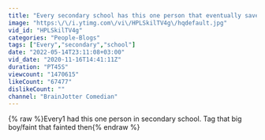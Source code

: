 ```yaml
---
title: "Every secondary school has this one person that eventually saves others     share and Tag your secon"
image: "https:\/\/i.ytimg.com\/vi\/HPLSkilTV4g\/hqdefault.jpg"
vid_id: "HPLSkilTV4g"
categories: "People-Blogs"
tags: ["Every","secondary","school"]
date: "2022-05-14T23:11:08+03:00"
vid_date: "2020-11-16T14:41:11Z"
duration: "PT45S"
viewcount: "1470615"
likeCount: "67477"
dislikeCount: ""
channel: "BrainJotter Comedian"
---
```

{% raw %}Every1 had this one person in secondary school. Tag that big boy/faint that fainted then{% endraw %}
